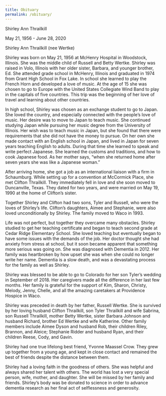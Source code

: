 ```yaml
---
title: Obituary
permalink: /obituary/
---
```


Shirley Ann Thrailkill

May 21, 1956 - June 28, 2020 

Shirley Ann Thrailkill (nee Wertke)

Shirley was born on May 21, 1956 at McHenry Hospital in Woodstock, Illinois. She was the middle child of Russell and Betty Wertke. Shirley was raised in Volo, Illinois with her older sister, Barbara, and younger brother, Ed. She attended grade school in McHenry, Illinois and graduated in 1974 from Grant High School in Fox Lake. In school she learned to play the French Horn and developed a love of music. At the age of 15 she was chosen to go to Europe with the United States Collegiate Wind Band to play in the capitals of five countries. This trip was the beginning of her love of travel and learning about other countries.

In high school, Shirley was chosen as an exchange student to go to Japan. She loved the country, and especially connected with the people’s love of music. Her desire was to move to Japan to teach music. She continued studying Japan while pursuing her music degree from the University of Illinois. Her wish was to teach music in Japan, but she found that there were requirements that she did not have the money to pursue. On her own she made contact with an English school in Japan, and lived in Japan for seven years teaching English to adults. During that time she learned to speak and write perfect Japanese. She learned the customs and traditions, and how to cook Japanese food. As her mother says, “when she returned home after seven years she was like a Japanese woman.”

After arriving home, she got a job as an international liaison with a firm in Schaumburg. While setting up for a convention at McCormick Place, she met Clifton Thrailkill. They immediately fell in love and she soon moved to Duncanville, Texas. They dated for two years, and were married on May 19, 1990 at the home of Clifton’s sister.

Together Shirley and Clifton had two sons, Tyler and Russell, who were the loves of Shirley’s life. Clifton’s daughters, Aimee and Stephanie, were also loved unconditionally by Shirley. The family moved to Waco in 1993.

Life was not perfect, but together they overcame many obstacles. Shirley studied to get her teaching certificate and began to teach second grade at Cedar Ridge Elementary School. She loved teaching but eventually began to have some issues with the demands of the job. Her doctor thought she had anxiety from stress at school, but it soon became apparent that something more serious was going on. She was diagnosed with Dementia in 2012. Her family was heartbroken by how upset she was when she could no longer write her name. Dementia is a slow death, and was a devastating process for the family as well as Shirley.

Shirley was blessed to be able to go to Colorado for her son Tyler’s wedding in September of 2018. Her caregivers made all the difference in her last few months. Her family is grateful for the support of Kim, Sharon, Christy, Melody, Jenny, Chelle, and all the amazing caretakers at Providence Hospice in Waco.

Shirley was preceded in death by her father, Russell Wertke. She is survived by her loving husband Clifton Thrailkill, son Tyler Thrailkill and wife Sabrina, son Russell Thrailkill, mother Betty Wertke, sister Barbara Johnson and husband Richard, brother Ed Wertke and wife Katherine. Other family members include Aimee Dyson and husband Rob, their children Riley, Brannon, and Aleice; Stephanie Ridder and husband Ryan, and their children Reese, Cody, and Gavin.

Shirley had one true lifelong best friend, Yvonne Maassel Crow. They grew up together from a young age, and kept in close contact and remained the best of friends despite the distance between them.

Shirley had a loving faith in the goodness of others. She was helpful and always shared her talent with others. The world has lost a very special person, wife, mother, and daughter. She will be missed by her family and friends. Shirley’s body was be donated to science in order to advance dementia research as her final act of selflessness and generosity.